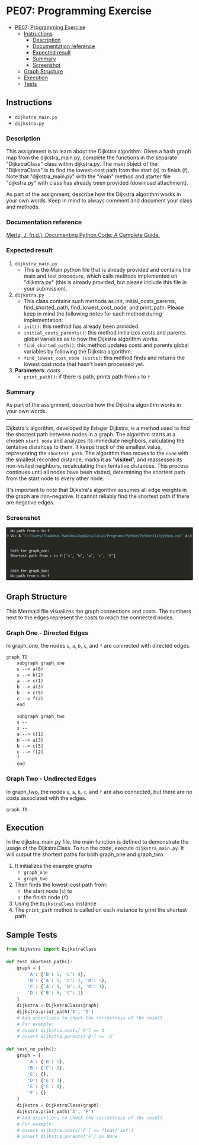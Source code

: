 # PE07: Programming Exercise

- [PE07: Programming Exercise](#pe07-programming-exercise)
  - [Instructions](#instructions)
    - [Description](#description)
    - [Documentation reference](#documentation-reference)
    - [Expected result](#expected-result)
    - [Summary](#summary)
    - [Screenshot](#screenshot)
  - [Graph Structure](#graph-structure)
  - [Execution](#execution)
  - [Tests](#tests)

## Instructions

- `dijkstra_main.py`
- `dijkstra.py`

### Description

This assignment is to learn about the Dijkstra algorithm. Given a hash graph map from the dijkstra_main.py, complete the functions in the separate "DijkstraClass" class within dijkstra.py. The main object of the "DijkstraClass" is to find the lowest-cost path from the start (s) to finish (f). Note that "dijkstra_main.py" with the "main" method and starter file "dijkstra.py" with class has already been provided (download attachment).

As part of the assignment, describe how the Dijkstra algorithm works in your own words. Keep in mind to always comment and document your class and methods.

### Documentation reference

[Mertz, J. (n.d.). Documenting Python Code: A Complete Guide.](https://realpython.com/documenting-python-code/)

### Expected result

1. `dijkstra_main.py`
    - This is the Main python file that is already provided and contains the main and test procedure, which calls methods implemented on "dijkstra.py" (this is already provided, but please include this file in your submission).
2. `dijkstra.py`
    - This class contains such methods as init, initial_costs_parents, find_shorted_path, find_lowest_cost_node, and print_path. Please keep in mind the following notes for each method during implementation:
    - `init()`: this method has already been provided.
    - `initial_costs_parents()`: this method initializes costs and parents global variables as to how the Dijkstra algorithm works.
    - `find_shorted_path()`: this method updates costs and parents global variables by following the Dijkstra algorithm.
    - `find_lowest_cost_node (costs)`: this method finds and returns the lowest cost node that hasn't been processed yet.
3. **Parameters**: _costs_
    - `print_path()`: if there is path, prints path from `s` to `f`

### Summary

As part of the assignment, describe how the Dijkstra algorithm works in your own words.

---

Dijkstra's algorithm, developed by Edsger Dijkstra, is a method used to find the shortest path between nodes in a graph. The algorithm starts at a chosen `start node` and analyzes its immediate neighbors, calculating the tentative distances to them. It keeps track of the smallest value, representing the `shortest path`. The algorithm then moves to the `node` with the smallest recorded distance, marks it as "**visited**", and reassesses its non-visited neighbors, recalculating their tentative distances. This process continues until all nodes have been visited, determining the shortest path from the start node to every other node.

It's important to note that Dijkstra's algorithm assumes all edge weights in the graph are non-negative. It cannot reliably find the shortest path if there are negative edges.

### Screenshot

![Output of running algorithm](./../../../img/7.1-dijkstra.jpg)

## Graph Structure

This Mermaid file visualizes the graph connections and costs.
The numbers next to the edges represent the costs to reach the connected nodes.

### Graph One - Directed Edges

In graph_one, the nodes `s`, `a`, `b`, `c`, and `f` are connected with directed edges.

```mermaid
graph TD
    subgraph graph_one
    s --> a(6)
    s --> b(2)
    a --> c(1)
    b --> a(3)
    b --> c(5)
    c --> f(2)
    end

    subgraph graph_two
    s --
    s --
    a --> c[1]
    b --> a[3]
    b --> c[5]
    c --> f[2]
    f
    end

```

### Graph Two - Undirected Edges

In graph_two, the nodes `s`, `a`, `b`, `c`, and `f` are also connected, but there are no costs associated with the edges.

```mermaid
graph TD

```

## Execution

In the dijkstra_main.py file, the main function is defined to demonstrate the usage of the DijkstraClass.
To run the code, execute `dijkstra_main.py`. It will output the shortest paths for both graph_one and graph_two.

1. It initializes the example graphs
    - `graph_one`
    - `graph_two`
2. Then finds the lowest-cost path from:
    - the start node (`s`) to
    - the finish node (`f`)
3. Using the `DijkstraClass` instance
4. The `print_path` method is called on each instance to print the shortest path

## Sample Tests

```python
from dijkstra import DijkstraClass

def test_shortest_path():
    graph = {
        'A': {'B': 1, 'C': 4},
        'B': {'A': 1, 'C': 2, 'D': 5},
        'C': {'A': 4, 'B': 2, 'D': 1},
        'D': {'B': 5, 'C': 1}
    }
    dijkstra = DijkstraClass(graph)
    dijkstra.print_path('A', 'D')
    # Add assertions to check the correctness of the result
    # For example:
    # assert dijkstra.costs['D'] == 3
    # assert dijkstra.parents['D'] == 'C'

def test_no_path():
    graph = {
        'A': {'B': 1},
        'B': {'C': 2},
        'C': {},
        'D': {'E': 3},
        'E': {'F': 4},
        'F': {}
    }
    dijkstra = DijkstraClass(graph)
    dijkstra.print_path('A', 'F')
    # Add assertions to check the correctness of the result
    # For example:
    # assert dijkstra.costs['F'] == float('inf')
    # assert dijkstra.parents['F'] is None
```
